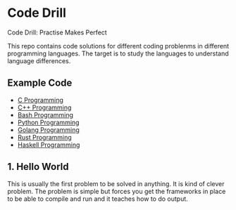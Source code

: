
# Code Drill

Code Drill: Practise Makes Perfect

This repo contains code solutions for different coding problenms in different
programming languages. The target is to study the languages to understand
language differences.

## Example Code

- [C Programming](c/README.md)
- [C++ Programming](cpp/README.md)
- [Bash Programming](sh/README.md)
- [Python Programming](py/README.md)
- [Golang Programming](go/README.md)
- [Rust Programming](rs/README.md)
- [Haskell Programming](hs/README.md)

## 1. Hello World

This is usually the first problem to be solved in anything. It is kind of clever
problem. The problem is simple but forces you get the frameworks in place to be
able to compile and run and it teaches how to do output.
